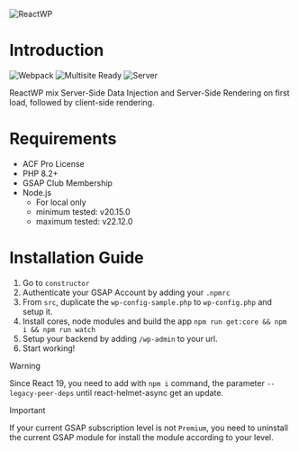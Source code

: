 ![ReactWP](https://reactwp.com/github-image/banner-black.jpg)

# Introduction

![Webpack](https://img.shields.io/badge/Built%20with%20Webpack-blue)
![Multisite Ready](https://img.shields.io/badge/Multisite-Ready-brightgreen)
![Server](https://img.shields.io/badge/Server-PHP-orange)

ReactWP mix Server-Side Data Injection and Server-Side Rendering on first load, followed by client-side rendering.


# Requirements
- ACF Pro License
- PHP 8.2+
- GSAP Club Membership
- Node.js
	- For local only
	- minimum tested: v20.15.0
	- maximum tested: v22.12.0

# Installation Guide
1. Go to `constructor`
2. Authenticate your GSAP Account by adding your `.npmrc`
3. From `src`, duplicate the `wp-config-sample.php` to `wp-config.php` and setup it.
4. Install cores, node modules and build the app `npm run get:core && npm i && npm run watch`
5. Setup your backend by adding `/wp-admin` to your url.
6. Start working!

> [!WARNING]
> Since React 19, you need to add with `npm i` command, the parameter `--legacy-peer-deps` until react-helmet-async get an update.

> [!IMPORTANT]
> If your current GSAP subscription level is not `Premium`, you need to uninstall the current GSAP module for install the module according to your level.